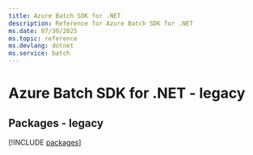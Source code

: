 ```yaml
---
title: Azure Batch SDK for .NET
description: Reference for Azure Batch SDK for .NET
ms.date: 07/30/2025
ms.topic: reference
ms.devlang: dotnet
ms.service: batch
---
```

# Azure Batch SDK for .NET - legacy
## Packages - legacy
[!INCLUDE [packages](batch-index.md)]